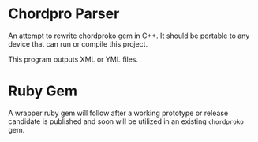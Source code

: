 # Chordpro Parser
An attempt to rewrite chordproko gem in C++. It should be portable to any device that can run or compile this project.

This program outputs XML or YML files.

# Ruby Gem
A wrapper ruby gem will follow after a working prototype or release candidate is published and soon will be utilized in an existing
`chordproko` gem.
